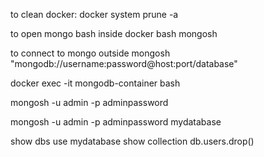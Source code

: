 to clean docker:
docker system prune -a

to open mongo bash inside docker bash
mongosh

to connect to mongo outside
mongosh "mongodb://username:password@host:port/database"


docker exec -it mongodb-container bash

mongosh -u admin -p adminpassword

mongosh -u admin -p adminpassword mydatabase

show dbs
use mydatabase
show collection
db.users.drop()